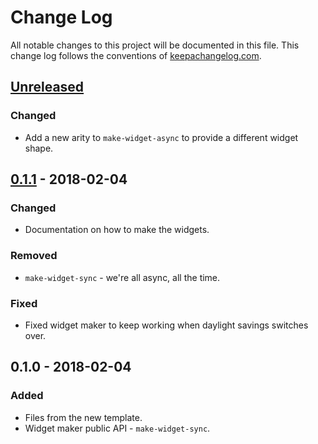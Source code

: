 # Change Log
All notable changes to this project will be documented in this file. This change log follows the conventions of [keepachangelog.com](http://keepachangelog.com/).

## [Unreleased]
### Changed
- Add a new arity to `make-widget-async` to provide a different widget shape.

## [0.1.1] - 2018-02-04
### Changed
- Documentation on how to make the widgets.

### Removed
- `make-widget-sync` - we're all async, all the time.

### Fixed
- Fixed widget maker to keep working when daylight savings switches over.

## 0.1.0 - 2018-02-04
### Added
- Files from the new template.
- Widget maker public API - `make-widget-sync`.

[Unreleased]: https://github.com/your-name/blossom/compare/0.1.1...HEAD
[0.1.1]: https://github.com/your-name/blossom/compare/0.1.0...0.1.1
